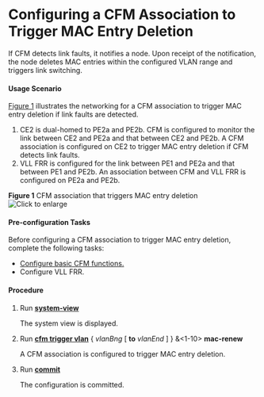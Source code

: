 Configuring a CFM Association to Trigger MAC Entry Deletion
===========================================================

If CFM detects link faults, it notifies a node. Upon receipt of the notification, the node deletes MAC entries within the configured VLAN range and triggers link switching.

#### Usage Scenario

[Figure 1](#EN-US_TASK_0172361962__fig_038CC0A1) illustrates the networking for a CFM association to trigger MAC entry deletion if link faults are detected.

1. CE2 is dual-homed to PE2a and PE2b. CFM is configured to monitor the link between CE2 and PE2a and that between CE2 and PE2b. A CFM association is configured on CE2 to trigger MAC entry deletion if CFM detects link faults.
2. VLL FRR is configured for the link between PE1 and PE2a and that between PE1 and PE2b. An association between CFM and VLL FRR is configured on PE2a and PE2b.

**Figure 1** CFM association that triggers MAC entry deletion  
![](figure/en-us_image_0000001801062877.png "Click to enlarge")

#### Pre-configuration Tasks

Before configuring a CFM association to trigger MAC entry deletion, complete the following tasks:

* [Configure basic CFM functions.](dc_vrp_cfm_cfg_000004.html)
* Configure VLL FRR.


#### Procedure

1. Run [**system-view**](cmdqueryname=system-view)
   
   
   
   The system view is displayed.
2. Run [**cfm trigger vlan**](cmdqueryname=cfm+trigger+vlan) { *vlanBng* [ **to** *vlanEnd* ] } &<1-10> **mac-renew**
   
   
   
   A CFM association is configured to trigger MAC entry deletion.
3. Run [**commit**](cmdqueryname=commit)
   
   
   
   The configuration is committed.